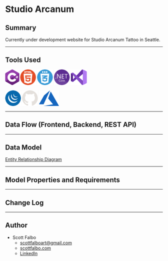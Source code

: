 # Studio Arcanum

## Summary

Currently under development website for Studio Arcanum Tattoo in Seattle.

---

## Tools Used

<p>
<!-- C# -->
  <img src="https://github.com/scottfalbo/shared-readme-assets/blob/main/assets/cSharp.png?raw=true" height=50 />
<!-- HTML -->
  <img src="https://github.com/scottfalbo/shared-readme-assets/blob/main/assets/html.png?raw=true" height=50 />
<!-- CSS -->
  <img src="https://github.com/scottfalbo/shared-readme-assets/blob/main/assets/css.png?raw=true" height=50 />
<!-- net core -->
  <img src="https://github.com/scottfalbo/shared-readme-assets/blob/main/assets/dotnetcore.png?raw=true" height=50 />
<!-- visual studio -->
  <img src="https://github.com/scottfalbo/shared-readme-assets/blob/main/assets/visual_studio.png?raw=true" height=50 />
</p>

<p>
<!-- jQuery -->
  <img src="https://github.com/scottfalbo/shared-readme-assets/blob/main/assets/jQuery.png?raw=true" height=50 />
<!-- github -->
  <img src="https://github.com/scottfalbo/shared-readme-assets/blob/main/assets/github-light.png?raw=true" height=50 />
<!-- Azure -->
  <img src="https://github.com/scottfalbo/shared-readme-assets/blob/main/assets/azure.png?raw=true" height=50 />
</p>

---

## Data Flow (Frontend, Backend, REST API)

---

## Data Model

[Entity Relationship Diagram](assets/ERD.jpg)

---

## Model Properties and Requirements

---

## Change Log



---

## Author

- Scott Falbo
  - scottfalboart@gmail.com
  - [scottfalbo.com](https://scottfalbo.com)
  - [LinkedIn](https://www.linkedin.com/in/scott-falbo/)
